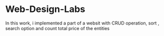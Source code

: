 # Web-Design-Labs
In this work, i implemented  a  part of a websit with CRUD operation, sort , search option and count total price of the entities
